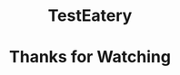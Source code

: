 <!DOCTYPE html>
<html>
<head>
</head>
<body>

<center>
<h1>TestEatery</h2>
<p><h1>Thanks for Watching</h2></p>
</center>

</body>
</html>
